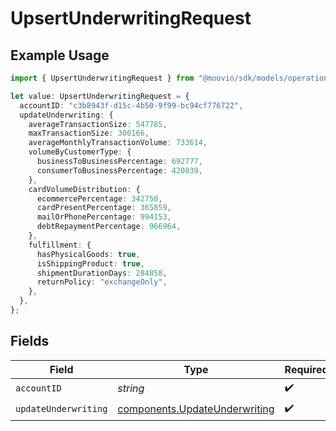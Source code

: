 # UpsertUnderwritingRequest

## Example Usage

```typescript
import { UpsertUnderwritingRequest } from "@moovio/sdk/models/operations";

let value: UpsertUnderwritingRequest = {
  accountID: "c3b8943f-d15c-4b50-9f99-bc94cf776722",
  updateUnderwriting: {
    averageTransactionSize: 547785,
    maxTransactionSize: 300166,
    averageMonthlyTransactionVolume: 733614,
    volumeByCustomerType: {
      businessToBusinessPercentage: 692777,
      consumerToBusinessPercentage: 420839,
    },
    cardVolumeDistribution: {
      ecommercePercentage: 342750,
      cardPresentPercentage: 365859,
      mailOrPhonePercentage: 994153,
      debtRepaymentPercentage: 966964,
    },
    fulfillment: {
      hasPhysicalGoods: true,
      isShippingProduct: true,
      shipmentDurationDays: 284858,
      returnPolicy: "exchangeOnly",
    },
  },
};
```

## Fields

| Field                                                                          | Type                                                                           | Required                                                                       | Description                                                                    |
| ------------------------------------------------------------------------------ | ------------------------------------------------------------------------------ | ------------------------------------------------------------------------------ | ------------------------------------------------------------------------------ |
| `accountID`                                                                    | *string*                                                                       | :heavy_check_mark:                                                             | N/A                                                                            |
| `updateUnderwriting`                                                           | [components.UpdateUnderwriting](../../models/components/updateunderwriting.md) | :heavy_check_mark:                                                             | N/A                                                                            |